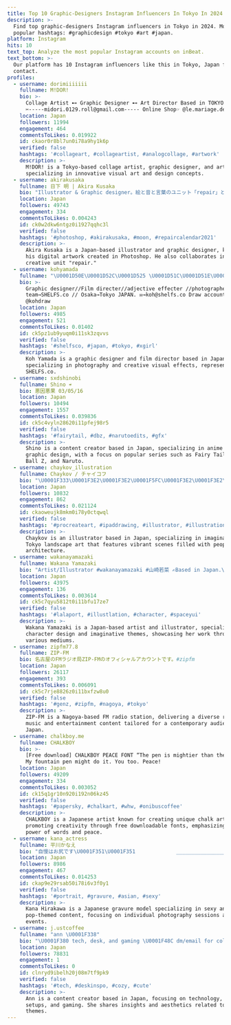 ```yaml
---
title: Top 10 Graphic-Designers Instagram Influencers In Tokyo In 2024
description: >-
  Find top graphic-designers Instagram influencers in Tokyo in 2024. Most
  popular hashtags: #graphicdesign #tokyo #art #japan.
platform: Instagram
hits: 10
text_top: Analyze the most popular Instagram accounts on inBeat.
text_bottom: >-
  Our platform has 10 Instagram influencers like this in Tokyo, Japan for you to
  contact.
profiles:
  - username: dorimiiiiiii
    fullname: M!DOR!
    bio: >-
      Collage Artist ⊷ Graphic Designer ⊷ Art Director Based in TOKYO-JAPAN
      ✂︎-----midori.0129.roll@gmail.com----- Online Shop☞ @le.mariage.de.chimere
    location: Japan
    followers: 11994
    engagement: 464
    commentsToLikes: 0.019922
    id: ckaor0r8bl7un0i78a9hy1k6p
    verified: false
    hashtags: '#collageart, #collageartist, #analogcollage, #artwork'
    description: >-
      M!DOR! is a Tokyo-based collage artist, graphic designer, and art director
      specializing in innovative visual art and design concepts.
  - username: akirakusaka
    fullname: 日下 明 | Akira Kusaka
    bio: "Illustrator & Graphic designer。絵と音と言葉のユニット「repair」としても活動。\uFEFF \uFEFF My Works → @akirakusaka_official\uFEFF \uFEFF こちらでは、repairの事やお知らせなどを中心に。イラストは全てphotoshopで描いてます。\uFEFF \uFEFF"
    location: Japan
    followers: 49743
    engagement: 334
    commentsToLikes: 0.004243
    id: ck0w2dkw6ntgz0i1927qqhc3l
    verified: false
    hashtags: '#photoshop, #akirakusaka, #moon, #repaircalendar2021'
    description: >-
      Akira Kusaka is a Japan-based illustrator and graphic designer, known for
      his digital artwork created in Photoshop. He also collaborates in the
      creative unit "repair."
  - username: kohyamada
    fullname: "\U0001D50E\U0001D52C\U0001D525 \U0001D51C\U0001D51E\U0001D52A\U0001D51E\U0001D521\U0001D51E"
    bio: >-
      Graphic designer//Film directer//adjective effecter //photographer//Our
      team→SHELFS.co // Osaka→Tokyo JAPAN. ✉️→koh@shelfs.co Draw account :
      @kohdraw
    location: Japan
    followers: 4985
    engagement: 521
    commentsToLikes: 0.01402
    id: ck5pz1ub9yuqm0i11sk3zqvvs
    verified: false
    hashtags: '#shelfsco, #japan, #tokyo, #xgirl'
    description: >-
      Koh Yamada is a graphic designer and film director based in Japan,
      specializing in photography and creative visual effects, representing
      SHELFS.co.
  - username: sxdshinobi
    fullname: Shino ☔️
    bio: 悪因悪果 03/05/16
    location: Japan
    followers: 10494
    engagement: 1557
    commentsToLikes: 0.039836
    id: ck5c4vyln28620i11pfej98r5
    verified: false
    hashtags: '#fairytail, #dbz, #narutoedits, #gfx'
    description: >-
      Shino is a content creator based in Japan, specializing in anime edits and
      graphic design, with a focus on popular series such as Fairy Tail, Dragon
      Ball Z, and Naruto.
  - username: chaykov_illustration
    fullname: Chaykov / チャイコフ
    bio: "\U0001F333\U0001F3E2\U0001F3E2\U0001F5FC\U0001F3E2\U0001F3E2\U0001F333\U0001F6B6‍♀️\U0001F6B6‍♂️\U0001F3C3‍♀️\U0001F4A5\U0001F996 ビルや人でいっぱいの東京を空想多めに描いてます Tokyo landscape illustrations with many people, buildings & imaginary things"
    location: Japan
    followers: 10832
    engagement: 862
    commentsToLikes: 0.021124
    id: ckaoweujk8mkm0i78y0ctqwql
    verified: false
    hashtags: '#procreateart, #ipaddrawing, #illustrator, #illustration'
    description: >-
      Chaykov is an illustrator based in Japan, specializing in imaginative
      Tokyo landscape art that features vibrant scenes filled with people and
      architecture.
  - username: wakanayamazaki
    fullname: Wakana Yamazaki
    bio: "Artist/Illustrator #wakanayamazaki #山崎若菜 ✍️Based in Japan.\U0001F1EF\U0001F1F5 contact:\U0001F4E9wakana.yamazaki25@gmail.com"
    location: Japan
    followers: 43975
    engagement: 136
    commentsToLikes: 0.003614
    id: ck5c7qyu5812t0i11bfu17ze7
    verified: false
    hashtags: '#lalaport, #illustlation, #character, #spaceyui'
    description: >-
      Wakana Yamazaki is a Japan-based artist and illustrator, specializing in
      character design and imaginative themes, showcasing her work through
      various mediums.
  - username: zipfm77.8
    fullname: ZIP-FM
    bio: 名古屋のFMラジオ局ZIP-FMのオフィシャルアカウントです。#zipfm
    location: Japan
    followers: 26117
    engagement: 393
    commentsToLikes: 0.006091
    id: ck5c7rje8826z0i11bxfzw8u0
    verified: false
    hashtags: '#genz, #zipfm, #nagoya, #tokyo'
    description: >-
      ZIP-FM is a Nagoya-based FM radio station, delivering a diverse range of
      music and entertainment content tailored for a contemporary audience in
      Japan.
  - username: chalkboy.me
    fullname: CHALKBOY
    bio: >-
      [Free download] CHALKBOY PEACE FONT “The pen is mightier than the sword”.
      My fountain pen might do it. You too. Peace!
    location: Japan
    followers: 49209
    engagement: 334
    commentsToLikes: 0.003052
    id: ck15q1gr10n920i192n06kz45
    verified: false
    hashtags: '#papersky, #chalkart, #whw, #onibuscoffee'
    description: >-
      CHALKBOY is a Japanese artist known for creating unique chalk art and
      promoting creativity through free downloadable fonts, emphasizing the
      power of words and peace.
  - username: kana_actress
    fullname: 平川かなえ
    bio: "自慢はお尻です\U0001F351\U0001F351　　　　　　　　______________________________________ \U0001F36DSEXY and POP \U0001F36Dgravure \U0001F36Dmodel 個撮は基本受けてないから撮影会きてね✨ お仕事はDMでご相談ください。 ↓次回展示「秋葉人」2/19-22 ↓予約待ってます"
    location: Japan
    followers: 8986
    engagement: 467
    commentsToLikes: 0.014253
    id: ckap9e29rsab50i78i6v3f0y1
    verified: false
    hashtags: '#portrait, #gravure, #asian, #sexy'
    description: >-
      Kana Hirakawa is a Japanese gravure model specializing in sexy and
      pop-themed content, focusing on individual photography sessions and
      events.
  - username: j.ustcoffee
    fullname: "ann \U0001F338"
    bio: "\U0001F380 tech, desk, and gaming \U0001F48C dm/email for collabs \U0001F6CD️ channel and desk links below ↓"
    location: Japan
    followers: 78831
    engagement: 1
    commentsToLikes: 0
    id: clnryd9ibelh20j08m7tf9pk9
    verified: false
    hashtags: '#tech, #deskinspo, #cozy, #cute'
    description: >-
      Ann is a content creator based in Japan, focusing on technology, desk
      setups, and gaming. She shares insights and aesthetics related to these
      themes.
---
```


